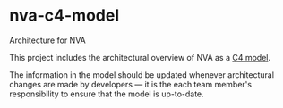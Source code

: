 # nva-c4-model
Architecture for NVA

This project includes the architectural overview of NVA as a [C4 model](https://c4model.com/).

The information in the model should be updated whenever architectural changes are made by developers — it is the each team member's responsibility to ensure that the model is up-to-date.
